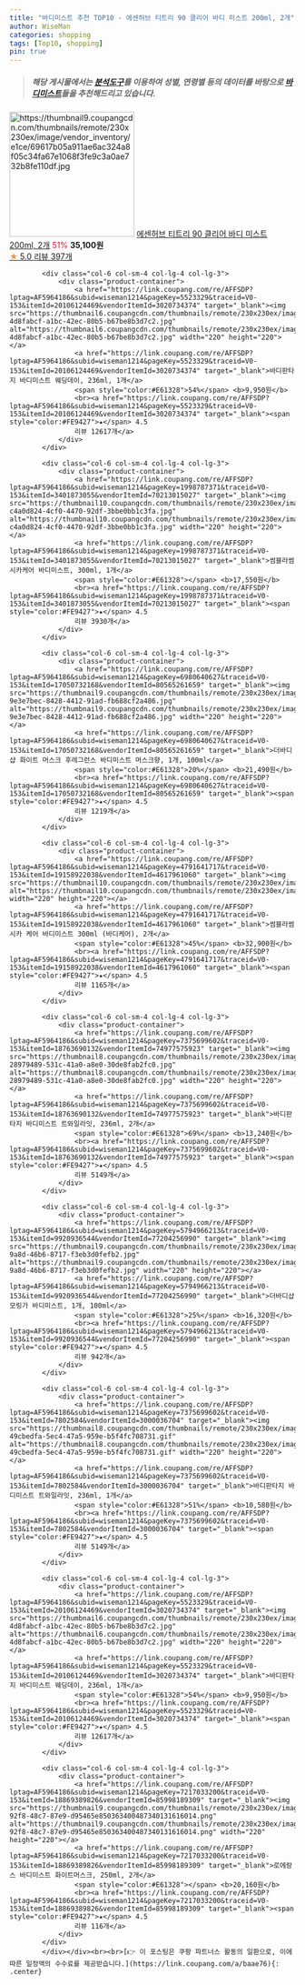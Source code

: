 ```yaml
---
title: "바디미스트 추천 TOP10 - 에센허브 티트리 90 클리어 바디 미스트 200ml, 2개"
author: WiseMan
categories: shopping
tags: [Top10, shopping]
pin: true
---
```


> ##### 해당 게시물에서는 [**분석도구**](https://itemscout.io/)를 이용하여 **성별**, **연령별** 등의 데이터를 바탕으로 [**바디미스트**](https://link.coupang.com/a/baae76)들을 추천해드리고 있습니다.
<div class="container"><div class="row">
            <div class="col-6 col-sm-4 col-lg-4 col-lg-3">
                <div class="product-container">
                    <a href="https://link.coupang.com/re/AFFSDP?lptag=AF5964186&subid=wiseman1214&pageKey=7420735077&traceid=V0-153&itemId=22584695375&vendorItemId=89626442093" target="_blank"><img src="https://thumbnail9.coupangcdn.com/thumbnails/remote/230x230ex/image/vendor_inventory/e1ce/69617b05a911ae6ac324a8f05c34fa67e1068f3fe9c3a0ae732b8fe110df.jpg" alt="https://thumbnail9.coupangcdn.com/thumbnails/remote/230x230ex/image/vendor_inventory/e1ce/69617b05a911ae6ac324a8f05c34fa67e1068f3fe9c3a0ae732b8fe110df.jpg" width="220" height="220"></a>
                    <a href="https://link.coupang.com/re/AFFSDP?lptag=AF5964186&subid=wiseman1214&pageKey=7420735077&traceid=V0-153&itemId=22584695375&vendorItemId=89626442093" target="_blank">에센허브 티트리 90 클리어 바디 미스트 200ml, 2개</a>
                    <span style="color:#E61328">51%</span> <b>35,100원</b>
                    <br><a href="https://link.coupang.com/re/AFFSDP?lptag=AF5964186&subid=wiseman1214&pageKey=7420735077&traceid=V0-153&itemId=22584695375&vendorItemId=89626442093" target="_blank"><span style="color:#FE9427">★</span> 5.0
                    리뷰 397개</a>
                </div>
            </div>
            
            <div class="col-6 col-sm-4 col-lg-4 col-lg-3">
                <div class="product-container">
                    <a href="https://link.coupang.com/re/AFFSDP?lptag=AF5964186&subid=wiseman1214&pageKey=5523329&traceid=V0-153&itemId=20106124469&vendorItemId=3020734374" target="_blank"><img src="https://thumbnail6.coupangcdn.com/thumbnails/remote/230x230ex/image/retail/images/440397716966885-4d8fabcf-a1bc-42ec-80b5-b67be8b3d7c2.jpg" alt="https://thumbnail6.coupangcdn.com/thumbnails/remote/230x230ex/image/retail/images/440397716966885-4d8fabcf-a1bc-42ec-80b5-b67be8b3d7c2.jpg" width="220" height="220"></a>
                    <a href="https://link.coupang.com/re/AFFSDP?lptag=AF5964186&subid=wiseman1214&pageKey=5523329&traceid=V0-153&itemId=20106124469&vendorItemId=3020734374" target="_blank">바디판타지 바디미스트 웨딩데이, 236ml, 1개</a>
                    <span style="color:#E61328">54%</span> <b>9,950원</b>
                    <br><a href="https://link.coupang.com/re/AFFSDP?lptag=AF5964186&subid=wiseman1214&pageKey=5523329&traceid=V0-153&itemId=20106124469&vendorItemId=3020734374" target="_blank"><span style="color:#FE9427">★</span> 4.5
                    리뷰 12617개</a>
                </div>
            </div>
            
            <div class="col-6 col-sm-4 col-lg-4 col-lg-3">
                <div class="product-container">
                    <a href="https://link.coupang.com/re/AFFSDP?lptag=AF5964186&subid=wiseman1214&pageKey=1998787371&traceid=V0-153&itemId=3401873055&vendorItemId=70213015027" target="_blank"><img src="https://thumbnail10.coupangcdn.com/thumbnails/remote/230x230ex/image/retail/images/3757250854501624-c4a0d824-4cf0-4470-92df-3bbe0bb1c3fa.jpg" alt="https://thumbnail10.coupangcdn.com/thumbnails/remote/230x230ex/image/retail/images/3757250854501624-c4a0d824-4cf0-4470-92df-3bbe0bb1c3fa.jpg" width="220" height="220"></a>
                    <a href="https://link.coupang.com/re/AFFSDP?lptag=AF5964186&subid=wiseman1214&pageKey=1998787371&traceid=V0-153&itemId=3401873055&vendorItemId=70213015027" target="_blank">썸블라썸 시카케어 바디미스트, 300ml, 1개</a>
                    <span style="color:#E61328"></span> <b>17,550원</b>
                    <br><a href="https://link.coupang.com/re/AFFSDP?lptag=AF5964186&subid=wiseman1214&pageKey=1998787371&traceid=V0-153&itemId=3401873055&vendorItemId=70213015027" target="_blank"><span style="color:#FE9427">★</span> 4.5
                    리뷰 3930개</a>
                </div>
            </div>
            
            <div class="col-6 col-sm-4 col-lg-4 col-lg-3">
                <div class="product-container">
                    <a href="https://link.coupang.com/re/AFFSDP?lptag=AF5964186&subid=wiseman1214&pageKey=6980640627&traceid=V0-153&itemId=17050732168&vendorItemId=80565261659" target="_blank"><img src="https://thumbnail9.coupangcdn.com/thumbnails/remote/230x230ex/image/retail/images/3033419185590220-9e3e7bec-8428-4412-91ad-fb688cf2a486.jpg" alt="https://thumbnail9.coupangcdn.com/thumbnails/remote/230x230ex/image/retail/images/3033419185590220-9e3e7bec-8428-4412-91ad-fb688cf2a486.jpg" width="220" height="220"></a>
                    <a href="https://link.coupang.com/re/AFFSDP?lptag=AF5964186&subid=wiseman1214&pageKey=6980640627&traceid=V0-153&itemId=17050732168&vendorItemId=80565261659" target="_blank">더바디샵 화이트 머스크 후레그런스 바디미스트 머스크향, 1개, 100ml</a>
                    <span style="color:#E61328">20%</span> <b>21,490원</b>
                    <br><a href="https://link.coupang.com/re/AFFSDP?lptag=AF5964186&subid=wiseman1214&pageKey=6980640627&traceid=V0-153&itemId=17050732168&vendorItemId=80565261659" target="_blank"><span style="color:#FE9427">★</span> 4.5
                    리뷰 1219개</a>
                </div>
            </div>
            
            <div class="col-6 col-sm-4 col-lg-4 col-lg-3">
                <div class="product-container">
                    <a href="https://link.coupang.com/re/AFFSDP?lptag=AF5964186&subid=wiseman1214&pageKey=4791641717&traceid=V0-153&itemId=19158922038&vendorItemId=4617961060" target="_blank"><img src="https://thumbnail10.coupangcdn.com/thumbnails/remote/230x230ex/image/vendor_inventory/39eb/54f1dead9ba65a423681b9ba37e30678539237804c2d8e50c2f4556a7b96.jpg" alt="https://thumbnail10.coupangcdn.com/thumbnails/remote/230x230ex/image/vendor_inventory/39eb/54f1dead9ba65a423681b9ba37e30678539237804c2d8e50c2f4556a7b96.jpg" width="220" height="220"></a>
                    <a href="https://link.coupang.com/re/AFFSDP?lptag=AF5964186&subid=wiseman1214&pageKey=4791641717&traceid=V0-153&itemId=19158922038&vendorItemId=4617961060" target="_blank">썸블라썸 시카 케어 바디미스트 300ml (바디케어), 2개</a>
                    <span style="color:#E61328">45%</span> <b>32,900원</b>
                    <br><a href="https://link.coupang.com/re/AFFSDP?lptag=AF5964186&subid=wiseman1214&pageKey=4791641717&traceid=V0-153&itemId=19158922038&vendorItemId=4617961060" target="_blank"><span style="color:#FE9427">★</span> 4.5
                    리뷰 1165개</a>
                </div>
            </div>
            
            <div class="col-6 col-sm-4 col-lg-4 col-lg-3">
                <div class="product-container">
                    <a href="https://link.coupang.com/re/AFFSDP?lptag=AF5964186&subid=wiseman1214&pageKey=7375699602&traceid=V0-153&itemId=18763690132&vendorItemId=74977575923" target="_blank"><img src="https://thumbnail8.coupangcdn.com/thumbnails/remote/230x230ex/image/retail/images/4950404717240565-28979489-531c-41a0-a8e0-30de8fab2fc0.jpg" alt="https://thumbnail8.coupangcdn.com/thumbnails/remote/230x230ex/image/retail/images/4950404717240565-28979489-531c-41a0-a8e0-30de8fab2fc0.jpg" width="220" height="220"></a>
                    <a href="https://link.coupang.com/re/AFFSDP?lptag=AF5964186&subid=wiseman1214&pageKey=7375699602&traceid=V0-153&itemId=18763690132&vendorItemId=74977575923" target="_blank">바디판타지 바디미스트 트와일라잇, 236ml, 2개</a>
                    <span style="color:#E61328">69%</span> <b>13,240원</b>
                    <br><a href="https://link.coupang.com/re/AFFSDP?lptag=AF5964186&subid=wiseman1214&pageKey=7375699602&traceid=V0-153&itemId=18763690132&vendorItemId=74977575923" target="_blank"><span style="color:#FE9427">★</span> 4.5
                    리뷰 5149개</a>
                </div>
            </div>
            
            <div class="col-6 col-sm-4 col-lg-4 col-lg-3">
                <div class="product-container">
                    <a href="https://link.coupang.com/re/AFFSDP?lptag=AF5964186&subid=wiseman1214&pageKey=5794966213&traceid=V0-153&itemId=9920936544&vendorItemId=77204256990" target="_blank"><img src="https://thumbnail9.coupangcdn.com/thumbnails/remote/230x230ex/image/retail/images/2021/07/06/11/5/aa709ae8-9a8d-46b6-8717-f3eb3d0fefb2.jpg" alt="https://thumbnail9.coupangcdn.com/thumbnails/remote/230x230ex/image/retail/images/2021/07/06/11/5/aa709ae8-9a8d-46b6-8717-f3eb3d0fefb2.jpg" width="220" height="220"></a>
                    <a href="https://link.coupang.com/re/AFFSDP?lptag=AF5964186&subid=wiseman1214&pageKey=5794966213&traceid=V0-153&itemId=9920936544&vendorItemId=77204256990" target="_blank">더바디샵 모링가 바디미스트, 1개, 100ml</a>
                    <span style="color:#E61328">25%</span> <b>16,320원</b>
                    <br><a href="https://link.coupang.com/re/AFFSDP?lptag=AF5964186&subid=wiseman1214&pageKey=5794966213&traceid=V0-153&itemId=9920936544&vendorItemId=77204256990" target="_blank"><span style="color:#FE9427">★</span> 4.5
                    리뷰 942개</a>
                </div>
            </div>
            
            <div class="col-6 col-sm-4 col-lg-4 col-lg-3">
                <div class="product-container">
                    <a href="https://link.coupang.com/re/AFFSDP?lptag=AF5964186&subid=wiseman1214&pageKey=7375699602&traceid=V0-153&itemId=7802584&vendorItemId=3000036704" target="_blank"><img src="https://thumbnail8.coupangcdn.com/thumbnails/remote/230x230ex/image/retail/images/93129761941082-49cbedfa-5ec4-47a5-959e-b5f4fc708731.gif" alt="https://thumbnail8.coupangcdn.com/thumbnails/remote/230x230ex/image/retail/images/93129761941082-49cbedfa-5ec4-47a5-959e-b5f4fc708731.gif" width="220" height="220"></a>
                    <a href="https://link.coupang.com/re/AFFSDP?lptag=AF5964186&subid=wiseman1214&pageKey=7375699602&traceid=V0-153&itemId=7802584&vendorItemId=3000036704" target="_blank">바디판타지 바디미스트 트와일라잇, 236ml, 1개</a>
                    <span style="color:#E61328">51%</span> <b>10,580원</b>
                    <br><a href="https://link.coupang.com/re/AFFSDP?lptag=AF5964186&subid=wiseman1214&pageKey=7375699602&traceid=V0-153&itemId=7802584&vendorItemId=3000036704" target="_blank"><span style="color:#FE9427">★</span> 4.5
                    리뷰 5149개</a>
                </div>
            </div>
            
            <div class="col-6 col-sm-4 col-lg-4 col-lg-3">
                <div class="product-container">
                    <a href="https://link.coupang.com/re/AFFSDP?lptag=AF5964186&subid=wiseman1214&pageKey=5523329&traceid=V0-153&itemId=20106124469&vendorItemId=3020734374" target="_blank"><img src="https://thumbnail6.coupangcdn.com/thumbnails/remote/230x230ex/image/retail/images/440397716966885-4d8fabcf-a1bc-42ec-80b5-b67be8b3d7c2.jpg" alt="https://thumbnail6.coupangcdn.com/thumbnails/remote/230x230ex/image/retail/images/440397716966885-4d8fabcf-a1bc-42ec-80b5-b67be8b3d7c2.jpg" width="220" height="220"></a>
                    <a href="https://link.coupang.com/re/AFFSDP?lptag=AF5964186&subid=wiseman1214&pageKey=5523329&traceid=V0-153&itemId=20106124469&vendorItemId=3020734374" target="_blank">바디판타지 바디미스트 웨딩데이, 236ml, 1개</a>
                    <span style="color:#E61328">54%</span> <b>9,950원</b>
                    <br><a href="https://link.coupang.com/re/AFFSDP?lptag=AF5964186&subid=wiseman1214&pageKey=5523329&traceid=V0-153&itemId=20106124469&vendorItemId=3020734374" target="_blank"><span style="color:#FE9427">★</span> 4.5
                    리뷰 12617개</a>
                </div>
            </div>
            
            <div class="col-6 col-sm-4 col-lg-4 col-lg-3">
                <div class="product-container">
                    <a href="https://link.coupang.com/re/AFFSDP?lptag=AF5964186&subid=wiseman1214&pageKey=7217033200&traceid=V0-153&itemId=18869389826&vendorItemId=85998189309" target="_blank"><img src="https://thumbnail9.coupangcdn.com/thumbnails/remote/230x230ex/image/retail/images/6fcc2f78-92f8-48c7-87e9-d95465e850363400487340131616014.png" alt="https://thumbnail9.coupangcdn.com/thumbnails/remote/230x230ex/image/retail/images/6fcc2f78-92f8-48c7-87e9-d95465e850363400487340131616014.png" width="220" height="220"></a>
                    <a href="https://link.coupang.com/re/AFFSDP?lptag=AF5964186&subid=wiseman1214&pageKey=7217033200&traceid=V0-153&itemId=18869389826&vendorItemId=85998189309" target="_blank">로에랑스 바디미스트 화이트머스크, 250ml, 2개</a>
                    <span style="color:#E61328"></span> <b>20,160원</b>
                    <br><a href="https://link.coupang.com/re/AFFSDP?lptag=AF5964186&subid=wiseman1214&pageKey=7217033200&traceid=V0-153&itemId=18869389826&vendorItemId=85998189309" target="_blank"><span style="color:#FE9427">★</span> 4.5
                    리뷰 116개</a>
                </div>
            </div>
            </div></div><br><br>[👉 이 포스팅은 쿠팡 파트너스 활동의 일환으로, 이에 따른 일정액의 수수료를 제공받습니다.](https://link.coupang.com/a/baae76){: .center}